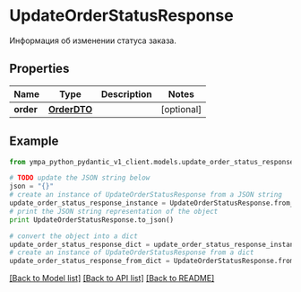 # UpdateOrderStatusResponse

Информация об изменении статуса заказа.

## Properties
Name | Type | Description | Notes
------------ | ------------- | ------------- | -------------
**order** | [**OrderDTO**](OrderDTO.md) |  | [optional] 

## Example

```python
from ympa_python_pydantic_v1_client.models.update_order_status_response import UpdateOrderStatusResponse

# TODO update the JSON string below
json = "{}"
# create an instance of UpdateOrderStatusResponse from a JSON string
update_order_status_response_instance = UpdateOrderStatusResponse.from_json(json)
# print the JSON string representation of the object
print UpdateOrderStatusResponse.to_json()

# convert the object into a dict
update_order_status_response_dict = update_order_status_response_instance.to_dict()
# create an instance of UpdateOrderStatusResponse from a dict
update_order_status_response_from_dict = UpdateOrderStatusResponse.from_dict(update_order_status_response_dict)
```
[[Back to Model list]](../README.md#documentation-for-models) [[Back to API list]](../README.md#documentation-for-api-endpoints) [[Back to README]](../README.md)


